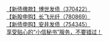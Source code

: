   
[【新债缴款】博世发债（370422）](http://www.dianyue.me/archives/016/q4zmqe6hahoz9v6k/)  
[【新股申购】长飞光纤（780869）](http://www.dianyue.me/archives/050/d40r74fm116u0m1f/)  
[【新债申购】安井发债（754345）](http://www.dianyue.me/archives/093/5ddnzgrl6o5t2t6m/)  
[享受贴心的“小信秘书”服务，不要错过！](http://www.dianyue.me/archives/077/31rkhqruzs58hkoq/)